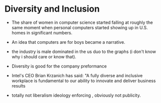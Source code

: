 # Diversity and Inclusion

* The share of women in computer science started falling at roughly the same moment when personal computers started showing up in U.S. homes in significant numbers.

* An idea that computers are for boys became a narrative.

* the industry is male dominated in the us duo to the graphs (i don't know why i should care or know that).

* Diversity is good for the company preformance 

* Intel's CEO Brian Krzanich has said: "A fully diverse and inclusive workplace is fundamental to our ability to innovate and deliver business results

* totally not liberalism ideology enforcing , obviously not publicity.

